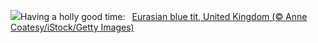 ![](https://www.bing.com/th?id=OHR.EurasianBlueTitUK_EN-GB5165508087_UHD.jpg&w=1000)Having a holly good time:&nbsp;&ensp;[Eurasian blue tit, United Kingdom (© Anne Coatesy/iStock/Getty Images)](https://www.bing.com/th?id=OHR.EurasianBlueTitUK_EN-GB5165508087_UHD.jpg)
<br><br/>
